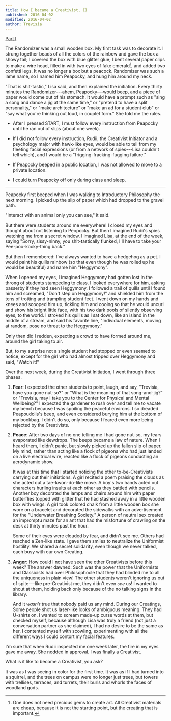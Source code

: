```yaml
---
title: How I became a Creativist, II
published: 2016-04-02
modified: 2016-04-02
author: Trevisia
---
```


[Part I](/posts/how-i-became-a-creativist.html)

The Randomizer was a small wooden box. My first task was to decorate it. I strung together beads of all the colors of the rainbow and gave the box a showy tail; I covered the box with blue glitter glue; I bent several paper clips to make a wire head, filled in with two eyes of fake emerald[^f0], and added two confetti legs. It was no longer a box but a peacock. Randomizer was such a lame name, so I named him Peapocky, and hung him around my neck.

<!--more-->

"That is shit-tastic," Lisa said, and then explained the initiation. Every thirty minutes the Randomizer---ahem, Peapocky---would beep, and a piece of paper would come out of his stomach. It would have a prompt such as "sing a song and dance a jig at the same time," or "pretend to have a split personality," or "make architecture" or "make an ad for a student club" or "say what you're thinking out loud, in couplet form." She told me the rules.

* After I pressed START, I must follow every instruction from Peapocky until he ran out of slips (about one week).

* If I did not follow every instruction, Rudii, the Creativist Initiator and a psychology major with hawk-like eyes, would be able to tell from my fleeting facial expressions (or from a network of spies---Lisa couldn't tell which), and I would be a "frigging-fracking-fugging failure."

* If Peapocky beeped in a public location, I was not allowed to move to a private location.

* I could turn Peapocky off only during class and sleep.

[^f0]: One does not need precious gems to create art. All Creativist materials are cheap, because it is not the starting point, but the creating that is important.

<hr>

Peapocky first beeped when I was walking to Introductory Philosophy the next morning. I picked up the slip of paper which had dropped to the gravel path.

"Interact with an animal only you can see," it said.

But there were students around me everywhere! I closed my eyes and thought about not listening to Peopocky. But then I imagined Rudii's spies watching me from a secret window. I imagined Lisa, at the end of the week, saying "Sorry, sissy-ninny, you shit-tastically flunked, I'll have to take your Pee-poo-kooky-thing back."

But then I remembered: I've always wanted to have a hedgehog as a pet. I would paint his quills rainbow (so that even though he was rolled up he would be beautiful) and name him "Heggymony". 

When I opened my eyes, I imagined Heggymony had gotten lost in the throng of students stampeding to class. I looked everywhere for him, asking passerby if they had seen Heggymony. I followed a trail of quills until I found him and screamed, "Don't step on Heggymony!" and shielded him from the tens of trotting and trampling student feet. I went down on my hands and knees and scooped him up, tickling him and cooing so that he would uncurl and show his bright little face, with his two dark pools of silently observing eyes, to the world. I stroked his quills as I sat down, like an island in the middle of a stream, and said his favorite line, "Individual elements, moving at random, pose no threat to the Heggymony."

Only then did I redden, expecting a crowd to have formed around me, around the girl taking to air.

But, to my surprise not a single student had stopped or even seemed to notice, except for the girl who had almost tripped over Heggymony and said, "Watch it!" 

Over the next week, during the Creativist Initiation, I went through three phases.

1.  **Fear**: I expected the other students to point, laugh, and say, "Trevisia, have you gone nut-so?" or "What is the meaning of that song-and-jig?" or "Trevisia, may I take you to the Center for Physical and Mental Wellbeing?" I expected the gardener to rush over and tell me to vacate my bench because I was spoiling the peaceful environs. I so dreaded Peapoudolis's beep, and even considered burying him at the bottom of my bookbag. I didn't do so, only because I feared even more being rejected by the Creativists.

2.  **Peace**: After two days of no one telling me I had gone nut-so, my fears evaporated like dewdrops. The beeps became a law of nature. When I heard them, I didn't panic, but slowly picked up the fallen slip of paper. My mind, rather than acting like a flock of pigeons who had just landed on a live electrical wire, reacted like a flock of pigeons conducting an aerodynamic show.

    It was at this time that I started noticing the other to-be-Creativists carrying out their initiations. A girl recited a poem praising the clouds as she acted out a tae-kwon-do-like move. A boy's two hands acted out characters hurling insults at each other as they battled with pencils. Another boy decorated the lamps and chairs around him with paper butterflies topped with glitter that he had stashed away in a little wooden box with wings. A girl took colored chalk from a little wooden box she wore on a bracelet and decorated the sidewalks with an advertisement for the "Underwater Breathing Society."	A person of neutral sex created an impromptu maze for an ant that had the misfortune of crawling on the desk at thirty minutes past the hour.
	
	Some of their eyes were clouded by fear, and didn't see me. Others had reached a Zen-like state. I gave them smiles to neutralize the Uniformist hostility. We shared a secret solidarity, even though we never talked, each busy with our own Creating.
	
3.  **Anger**: 	How could I not have seen the other Creativists before this week? The answer dawned: Such was the power that the Uniformists and Classicists had over Philosophocle that they had blinded me to all the uniqueness in plain view! The other students weren't ignoring us out of spite---like pre-Creativist me, they didn't even *see* us! I wanted to shout at them, holding back only because of the no talking signs in the library.

	And it *wasn't* true that nobody paid us any mind. During our Creatings, Some people shot us laser-like looks of ambiguous meaning. They had U-shirts on. I wanted to scream made-up curse words at them, but checked myself, because although Lisa was truly a friend (not just a conversation partner as she claimed), I had no desire to be the same as her. I contented myself with scowling, experimenting with all the different ways I could contort my facial features.

I'm sure that when Rudii inspected me one week later, the fire in my eyes gave me away. She nodded in approval. I was finally a Creativist.

What is it like to become a Creativist, you ask?

It was as I was seeing in color for the first time. It was as if I had turned into a squirrel, and the trees on campus were no longer just trees, but towers with trellises, terraces, and turrets, their burls and whorls the faces of woodland gods.

